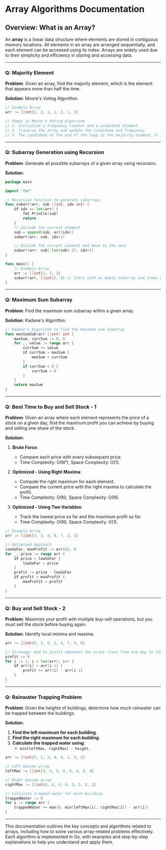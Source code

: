 # Array Algorithms Documentation

## Overview: What is an Array?
An **array** is a linear data structure where elements are stored in contiguous memory locations. All elements in an array are arranged sequentially, and each element can be accessed using its index. Arrays are widely used due to their simplicity and efficiency in storing and accessing data.

---

### Q: Majority Element
**Problem**: Given an array, find the majority element, which is the element that appears more than half the time.

**Solution**: Moore's Voting Algorithm.

```go
// Example Array
arr := []int{1, 2, 1, 1, 2, 1, 3}

// Steps in Moore's Voting Algorithm
// 1. Initialize a frequency counter and a candidate element.
// 2. Traverse the array and update the candidate and frequency.
// 3. The candidate at the end of the loop is the majority element if it exists.
```

---

### Q: Subarray Generation using Recursion
**Problem**: Generate all possible subarrays of a given array using recursion.

**Solution**:

```go
package main

import "fmt"

// Recursive function to generate subarrays
func subarr(arr, sub []int, idx int) {
	if idx == len(arr) {
		fmt.Println(sub)
		return
	}
	// Include the current element
	sub = append(sub, arr[idx])
	subarr(arr, sub, idx+1)

	// Exclude the current element and move to the next
	subarr(arr, sub[:len(sub)-1], idx+1)
}

func main() {
	// Example Array
	arr := []int{1, 2, 3}
	subarr(arr, []int{}, 0) // Start with an empty subarray and index 0
}
```

---

### Q: Maximum Sum Subarray
**Problem**: Find the maximum sum subarray within a given array.

**Solution**: Kadane's Algorithm.

```go
// Kadane's Algorithm to find the maximum sum subarray
func maxSumSub(arr []int) int {
    maxSum, currSum := 0, 0
    for _, value := range arr {
        currSum += value
        if currSum > maxSum {
            maxSum = currSum
        }
        if currSum < 0 {
            currSum = 0
        }
    }
    return maxSum
}
```

---

### Q: Best Time to Buy and Sell Stock - 1
**Problem**: Given an array where each element represents the price of a stock on a given day, find the maximum profit you can achieve by buying and selling one share of the stock.

**Solution**: 

1. **Brute Force**:
    - Compare each price with every subsequent price.
    - Time Complexity: O(N²), Space Complexity: O(1).

2. **Optimized - Using Right Maxima**:
    - Compute the right maximum for each element.
    - Compare the current price with the right maxima to calculate the profit.
    - Time Complexity: O(N), Space Complexity: O(N).

3. **Optimized - Using Two Variables**:
    - Track the lowest price so far and the maximum profit so far.
    - Time Complexity: O(N), Space Complexity: O(1).

```go
// Example Array
arr := []int{3, 1, 4, 8, 7, 2, 5}

// Optimized Approach
lowSoFar, maxProfit := arr[0], 0
for _, price := range arr {
    if price < lowSoFar {
        lowSoFar = price
    }
    profit := price - lowSoFar
    if profit > maxProfit {
        maxProfit = profit
    }
}
```

---

### Q: Buy and Sell Stock - 2
**Problem**: Maximize your profit with multiple buy-sell operations, but you must sell the stock before buying again.

**Solution**: Identify local minima and maxima.

```go
arr := []int{5, 2, 6, 1, 4, 7, 3, 6}

// Strategy: Add to profit whenever the price rises from one day to the next.
profit := 0
for i := 1; i < len(arr); i++ {
    if arr[i] > arr[i-1] {
        profit += arr[i] - arr[i-1]
    }
}
```

---

### Q: Rainwater Trapping Problem
**Problem**: Given the heights of buildings, determine how much rainwater can be trapped between the buildings.

**Solution**:

1. **Find the left maximum for each building**.
2. **Find the right maximum for each building**.
3. **Calculate the trapped water using**:
    - `min(leftMax, rightMax) - height`.

```go
arr := []int{3, 1, 2, 4, 0, 1, 3, 2}

// Left maxima array
leftMax := []int{3, 3, 3, 4, 4, 4, 4, 4}

// Right maxima array
rightMax := []int{4, 4, 4, 4, 3, 3, 3, 2}

// Calculate trapped water for each building
trappedWater := 0
for i := range arr {
    trappedWater += max(0, min(leftMax[i], rightMax[i]) - arr[i])
}
```

---

This documentation outlines the key concepts and algorithms related to arrays, including how to solve various array-related problems effectively. Each algorithm is implemented in Go, with examples and step-by-step explanations to help you understand and apply them.